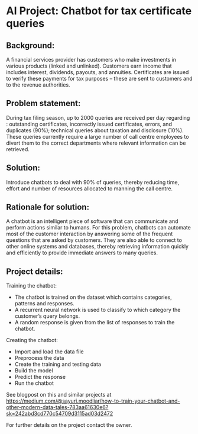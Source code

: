 # AI Project: Chatbot for tax certificate queries

## Background:
A financial services provider has customers who make investments in various products (linked and unlinked). Customers earn income that includes interest, dividends, payouts, and annuities.
Certificates are issued to verify these payments for tax purposes – these are sent to customers and to the revenue authorities.

## Problem statement:
During tax filing season, up to 2000 queries are received per day regarding :
outstanding certificates, incorrectly issued certificates, errors, and duplicates (90%);
technical queries about taxation and disclosure (10%).
These queries currently require a large number of call centre employees to divert them to the correct departments where relevant information can be retrieved.

## Solution:
Introduce chatbots to deal with 90% of queries, thereby reducing time, effort and number of resources allocated to manning the call centre.

## Rationale for solution:
A chatbot is an intelligent piece of software that can communicate and perform actions similar to humans.
For this problem, chatbots can automate most of the customer interaction by answering some of the frequent questions that are asked by customers. They are also able to connect to other online systems and databases, thereby retrieving information quickly and efficiently to provide immediate answers to many queries.

## Project details:

Training the chatbot:
- The chatbot is trained on the dataset which contains categories, patterns and responses.
- A recurrent neural network is used to classify to which category the customer’s query belongs.
- A random response is given from the list of responses to train the chatbot.

Creating the chatbot:
- Import and load the data file
- Preprocess the data
- Create the training and testing data
- Build the model
- Predict the response
- Run the chatbot

See blogpost on this and similar projects at https://medium.com/@sayuri.moodliar/how-to-train-your-chatbot-and-other-modern-data-tales-783aa61630e6?sk=242abd3cd770c54709d3115ad03d2472

For further details on the project contact the owner.
